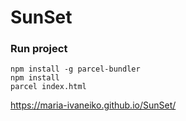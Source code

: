 # SunSet
### Run project
```
npm install -g parcel-bundler
npm install
parcel index.html
```
https://maria-ivaneiko.github.io/SunSet/

